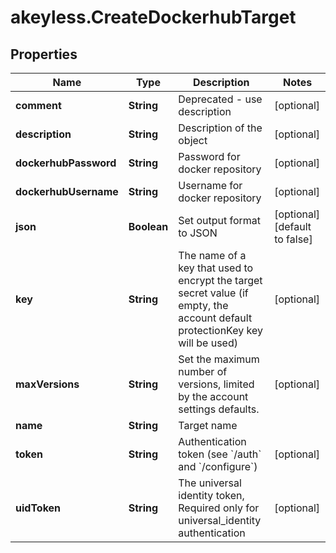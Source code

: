 # akeyless.CreateDockerhubTarget

## Properties

Name | Type | Description | Notes
------------ | ------------- | ------------- | -------------
**comment** | **String** | Deprecated - use description | [optional] 
**description** | **String** | Description of the object | [optional] 
**dockerhubPassword** | **String** | Password for docker repository | [optional] 
**dockerhubUsername** | **String** | Username for docker repository | [optional] 
**json** | **Boolean** | Set output format to JSON | [optional] [default to false]
**key** | **String** | The name of a key that used to encrypt the target secret value (if empty, the account default protectionKey key will be used) | [optional] 
**maxVersions** | **String** | Set the maximum number of versions, limited by the account settings defaults. | [optional] 
**name** | **String** | Target name | 
**token** | **String** | Authentication token (see &#x60;/auth&#x60; and &#x60;/configure&#x60;) | [optional] 
**uidToken** | **String** | The universal identity token, Required only for universal_identity authentication | [optional] 


